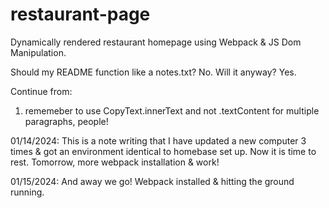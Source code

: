 # restaurant-page
Dynamically rendered restaurant homepage using Webpack &amp; JS Dom Manipulation.
<p>Should my README function like a notes.txt? No. Will it anyway? Yes. 
<p>Continue from: 
<ol>
<li>    rememeber to use CopyText.innerText and not .textContent for multiple paragraphs, people!
</ol>

<p>01/14/2024: This is a note writing that I have updated a new computer 3 times & got an environment identical to homebase set up. Now it is time to rest. Tomorrow, more webpack installation & work!
<p>01/15/2024: And away we go! Webpack installed & hitting the ground running.